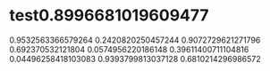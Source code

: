 # test0.8996681019609477
0.9532563366579264
0.2420820250457244
0.9072729621271796
0.692370532121804
0.0574956220186148
0.39611400711104816
0.04496258418103083
0.9393799813037128
0.6810214296986572

